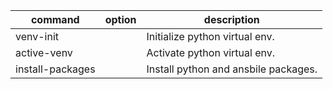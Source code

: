 command|option|description
-|-|-
venv-init| |Initialize python virtual env.
active-venv| |Activate python virtual env.
install-packages| |Install python and ansbile packages.
